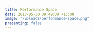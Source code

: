 ```yaml
---
title: Performance Space
date: 2017-05-30 09:49:00 +10:00
image: "/uploads/performance-space.png"
presenting: false
---
```


